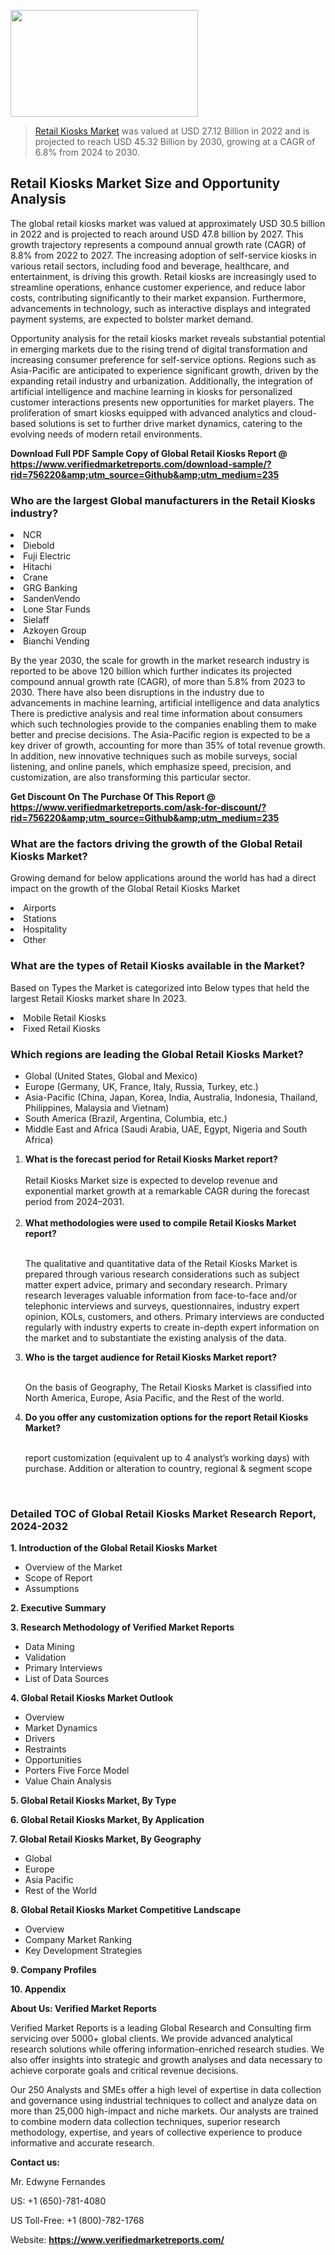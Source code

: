 <img src="https://ffe5etoiles.com/wp-content/uploads/2024/12/MST1-300x171.png" alt="" width="300" height="171" class="alignnone size-medium wp-image-20088" /><blockquote><p><p><a href="https://www.verifiedmarketreports.com/download-sample/?rid=756220&utm_source=Github&utm_medium=235" target="_blank">Retail Kiosks Market</a> was valued at USD 27.12 Billion in 2022 and is projected to reach USD 45.32 Billion by 2030, growing at a CAGR of 6.8% from 2024 to 2030.</p></blockquote><p><h2>Retail Kiosks Market Size and Opportunity Analysis</h2><p>The global retail kiosks market was valued at approximately USD 30.5 billion in 2022 and is projected to reach around USD 47.8 billion by 2027. This growth trajectory represents a compound annual growth rate (CAGR) of 8.8% from 2022 to 2027. The increasing adoption of self-service kiosks in various retail sectors, including food and beverage, healthcare, and entertainment, is driving this growth. Retail kiosks are increasingly used to streamline operations, enhance customer experience, and reduce labor costs, contributing significantly to their market expansion. Furthermore, advancements in technology, such as interactive displays and integrated payment systems, are expected to bolster market demand.</p><p>Opportunity analysis for the retail kiosks market reveals substantial potential in emerging markets due to the rising trend of digital transformation and increasing consumer preference for self-service options. Regions such as Asia-Pacific are anticipated to experience significant growth, driven by the expanding retail industry and urbanization. Additionally, the integration of artificial intelligence and machine learning in kiosks for personalized customer interactions presents new opportunities for market players. The proliferation of smart kiosks equipped with advanced analytics and cloud-based solutions is set to further drive market dynamics, catering to the evolving needs of modern retail environments.</p></p><p class=""><strong>Download Full PDF Sample Copy of Global Retail Kiosks Report @ <a href="https://www.verifiedmarketreports.com/download-sample/?rid=756220&amp;utm_source=Github&amp;utm_medium=235" target="_blank">https://www.verifiedmarketreports.com/download-sample/?rid=756220&amp;utm_source=Github&amp;utm_medium=235</a></strong></p><h3 id="" class="">Who are the largest Global manufacturers in the Retail Kiosks industry?</h3><p><li>NCR</li><li> Diebold</li><li> Fuji Electric</li><li> Hitachi</li><li> Crane</li><li> GRG Banking</li><li> SandenVendo</li><li> Lone Star Funds</li><li> Sielaff</li><li> Azkoyen Group</li><li> Bianchi Vending</li></p><div class=""><div class="" dir="" data-message-author-role="" data-message-id="" data-message-model-slug=""><div class=""><div class=""><div class=""><div class="" dir="" data-message-author-role="" data-message-id="" data-message-model-slug=""><div class=""><div class=""><p>By the year 2030, the scale for growth in the market research industry is reported to be above 120 billion which further indicates its projected compound annual growth rate (CAGR), of more than 5.8% from 2023 to 2030. There have also been disruptions in the industry due to advancements in machine learning, artificial intelligence and data analytics There is predictive analysis and real time information about consumers which such technologies provide to the companies enabling them to make better and precise decisions. The Asia-Pacific region is expected to be a key driver of growth, accounting for more than 35% of total revenue growth. In addition, new innovative techniques such as mobile surveys, social listening, and online panels, which emphasize speed, precision, and customization, are also transforming this particular sector.</p><p><strong>Get Discount On The Purchase Of This Report @&nbsp; <a href="https://www.verifiedmarketreports.com/ask-for-discount/?rid=756220&amp;utm_source=Github&amp;utm_medium=235" target="_blank">https://www.verifiedmarketreports.com/ask-for-discount/?rid=756220&amp;utm_source=Github&amp;utm_medium=235</a></strong></p></div></div></div></div></div></div></div></div><h3 id="" class="">What are the factors driving the growth of the Global Retail Kiosks Market?</h3><p id="" class="">Growing demand for below applications around the world has had a direct impact on the growth of the Global Retail Kiosks Market</p><p id="" class=""><li>Airports</li><li> Stations</li><li> Hospitality</li><li> Other</li></p><h3 id="" class="">What are the types of Retail Kiosks available in the Market?</h3><p id="" class="">Based on Types the Market is categorized into Below types that held the largest Retail Kiosks market share In 2023.</p><p id="" class=""><li>Mobile Retail Kiosks</li><li> Fixed Retail Kiosks</li></p><h3 id="" class="">Which regions are leading the Global Retail Kiosks Market?</h3><ul><li>Global (United States, Global and Mexico)</li><li>Europe (Germany, UK, France, Italy, Russia, Turkey, etc.)</li><li>Asia-Pacific (China, Japan, Korea, India, Australia, Indonesia, Thailand, Philippines, Malaysia and Vietnam)</li><li>South America (Brazil, Argentina, Columbia, etc.)</li><li>Middle East and Africa (Saudi Arabia, UAE, Egypt, Nigeria and South Africa)</li></ul><p><ol><li><strong>What is the forecast period for Retail Kiosks Market report?<br /></strong><br /><span data-sheets-root="1" data-sheets-value="{&quot;1&quot;:2,&quot;2&quot;:&quot;XXXX size is expected to develop revenue and exponential market growth at a remarkable CAGR during the forecast period from 2024&ndash;2030.&quot;}" data-sheets-userformat="{&quot;2&quot;:12674,&quot;4&quot;:{&quot;1&quot;:2,&quot;2&quot;:16776960},&quot;10&quot;:2,&quot;11&quot;:0,&quot;15&quot;:&quot;Arial&quot;,&quot;16&quot;:12}">Retail Kiosks Market size is expected to develop revenue and exponential market growth at a remarkable CAGR during the forecast period from 2024&ndash;2031.</span><br /><br /></li><li><strong>What methodologies were used to compile Retail Kiosks Market report?<br /><br /></strong><p>The qualitative and quantitative data of the&nbsp;Retail Kiosks Market is prepared through various research considerations such as subject matter expert advice, primary and secondary research. Primary research leverages valuable information from face-to-face and/or telephonic interviews and surveys, questionnaires, industry expert opinion, KOLs, customers, and others. Primary interviews are conducted regularly with industry experts to create in-depth expert information on the market and to substantiate the existing analysis of the data.&nbsp;</p></li><li><strong>Who is the target audience for Retail Kiosks Market report?<br /><br /></strong><p>On the basis of Geography, The&nbsp;Retail Kiosks Market is classified into North America, Europe, Asia Pacific, and the Rest of the world.</p></li><li><strong>Do you offer any customization options for the report Retail Kiosks Market?<br /><br /></strong><p>report customization (equivalent up to 4 analyst&rsquo;s working days) with purchase. Addition or alteration to country, regional &amp; segment scope</p><p>&nbsp;</p></li></ol></p><h3 id="" class="">Detailed TOC of Global Retail Kiosks Market Research Report, 2024-2032</h3><p id="" class=""><strong>1. Introduction of the Global Retail Kiosks Market</strong></p><ul><li>Overview of the Market</li><li>Scope of Report</li><li>Assumptions</li></ul><p id="" class=""><strong>2. Executive Summary</strong></p><p id="" class=""><strong>3. Research Methodology of&nbsp;Verified Market Reports</strong></p><ul><li>Data Mining</li><li>Validation</li><li>Primary Interviews</li><li>List of Data Sources</li></ul><p id="" class=""><strong>4. Global Retail Kiosks Market Outlook</strong></p><ul><li>Overview</li><li>Market Dynamics</li><li>Drivers</li><li>Restraints</li><li>Opportunities</li><li>Porters Five Force Model</li><li>Value Chain Analysis</li></ul><p id="" class=""><strong>5. Global Retail Kiosks Market, By&nbsp;Type</strong></p><p id="" class=""><strong>6. Global Retail Kiosks Market, By Application</strong></p><p id="" class=""><strong>7. Global Retail Kiosks Market, By Geography</strong></p><ul><li>Global</li><li>Europe</li><li>Asia Pacific</li><li>Rest of the World</li></ul><p id="" class=""><strong>8. Global Retail Kiosks Market Competitive Landscape</strong></p><ul><li>Overview</li><li>Company Market Ranking</li><li>Key Development Strategies</li></ul><p id="" class=""><strong>9. Company Profiles</strong></p><p id="" class=""><strong>10. Appendix</strong></p><p id="" class=""><strong>About Us: Verified Market Reports</strong></p><p id="" class="">Verified Market Reports is a leading Global Research and Consulting firm servicing over 5000+ global clients. We provide advanced analytical research solutions while offering information-enriched research studies. We also offer insights into strategic and growth analyses and data necessary to achieve corporate goals and critical revenue decisions.</p><p id="" class="">Our 250 Analysts and SMEs offer a high level of expertise in data collection and governance using industrial techniques to collect and analyze data on more than 25,000 high-impact and niche markets. Our analysts are trained to combine modern data collection techniques, superior research methodology, expertise, and years of collective experience to produce informative and accurate research.</p><p id="" class=""><strong>Contact us:</strong></p><p id="" class="">Mr. Edwyne Fernandes</p><p id="" class="">US: +1 (650)-781-4080</p><p id="" class="">US Toll-Free: +1 (800)-782-1768</p><p id="" class="">Website: <a target="" data-test-app-aware-link=""><strong>https://www.verifiedmarketreports.com/</strong></a></p>
